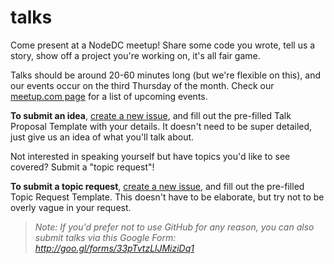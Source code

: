 # talks

Come present at a NodeDC meetup! Share some code you wrote, tell us a story, show off a project you're working on, it's all fair game.

Talks should be around 20-60 minutes long (but we're flexible on this), and our events occur on the third Thursday of the month. Check our [meetup.com page](http://www.meetup.com/node-dc) for a list of upcoming events.

**To submit an idea**, [create a new issue](https://github.com/NodeDC/talks/issues/new), and fill out the pre-filled Talk Proposal Template with your details. It doesn't need to be super detailed, just give us an idea of what you'll talk about.

Not interested in speaking yourself but have topics you'd like to see covered? Submit a "topic request"!

**To submit a topic request**, [create a new issue](https://github.com/NodeDC/talks/issues/new), and fill out the pre-filled Topic Request Template. This doesn't have to be elaborate, but try not to be overly vague in your request.

> _Note: If you'd prefer not to use GitHub for any reason, you can also submit talks via this Google Form: http://goo.gl/forms/33pTvtzLlJMiziDq1_
